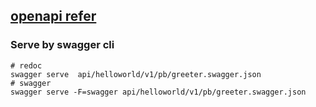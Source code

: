 ## [openapi refer](https://go-kratos.dev/docs/guide/openapi)

### Serve by swagger cli
```
# redoc
swagger serve  api/helloworld/v1/pb/greeter.swagger.json
# swagger 
swagger serve -F=swagger api/helloworld/v1/pb/greeter.swagger.json 
```

